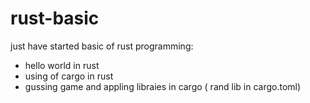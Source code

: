 # rust-basic

just have started basic of rust programming:
* hello world in rust
* using of cargo in rust
* gussing game and appling libraies in cargo ( rand lib in cargo.toml)
